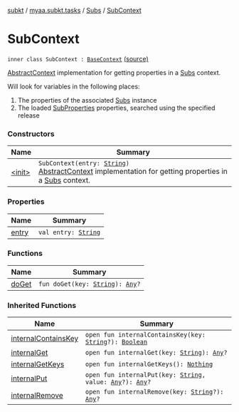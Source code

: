 [subkt](../../../index.md) / [myaa.subkt.tasks](../../index.md) / [Subs](../index.md) / [SubContext](./index.md)

# SubContext

`inner class SubContext : `[`BaseContext`](../../-base-context/index.md) [(source)](https://github.com/Myaamori/SubKt/blob/0.1.12/src/main/kotlin/myaa/subkt/tasks/plugin.kt#L469)

[AbstractContext](https://velocity.apache.org/engine/2.2/apidocs/org/apache/velocity/context/AbstractContext.html) implementation for getting properties in a [Subs](../index.md) context.

Will look for variables in the following places:

1. The properties of the associated [Subs](../index.md) instance
2. The loaded [SubProperties](../../-sub-properties/index.md) properties, searched using the specified release

### Constructors

| Name | Summary |
|---|---|
| [&lt;init&gt;](-init-.md) | `SubContext(entry: `[`String`](https://kotlinlang.org/api/latest/jvm/stdlib/kotlin/-string/index.html)`)`<br>[AbstractContext](https://velocity.apache.org/engine/2.2/apidocs/org/apache/velocity/context/AbstractContext.html) implementation for getting properties in a [Subs](../index.md) context. |

### Properties

| Name | Summary |
|---|---|
| [entry](entry.md) | `val entry: `[`String`](https://kotlinlang.org/api/latest/jvm/stdlib/kotlin/-string/index.html) |

### Functions

| Name | Summary |
|---|---|
| [doGet](do-get.md) | `fun doGet(key: `[`String`](https://kotlinlang.org/api/latest/jvm/stdlib/kotlin/-string/index.html)`): `[`Any`](https://kotlinlang.org/api/latest/jvm/stdlib/kotlin/-any/index.html)`?` |

### Inherited Functions

| Name | Summary |
|---|---|
| [internalContainsKey](../../-base-context/internal-contains-key.md) | `open fun internalContainsKey(key: `[`String`](https://kotlinlang.org/api/latest/jvm/stdlib/kotlin/-string/index.html)`?): `[`Boolean`](https://kotlinlang.org/api/latest/jvm/stdlib/kotlin/-boolean/index.html) |
| [internalGet](../../-base-context/internal-get.md) | `open fun internalGet(key: `[`String`](https://kotlinlang.org/api/latest/jvm/stdlib/kotlin/-string/index.html)`): `[`Any`](https://kotlinlang.org/api/latest/jvm/stdlib/kotlin/-any/index.html)`?` |
| [internalGetKeys](../../-base-context/internal-get-keys.md) | `open fun internalGetKeys(): `[`Nothing`](https://kotlinlang.org/api/latest/jvm/stdlib/kotlin/-nothing/index.html) |
| [internalPut](../../-base-context/internal-put.md) | `open fun internalPut(key: `[`String`](https://kotlinlang.org/api/latest/jvm/stdlib/kotlin/-string/index.html)`, value: `[`Any`](https://kotlinlang.org/api/latest/jvm/stdlib/kotlin/-any/index.html)`?): `[`Any`](https://kotlinlang.org/api/latest/jvm/stdlib/kotlin/-any/index.html)`?` |
| [internalRemove](../../-base-context/internal-remove.md) | `open fun internalRemove(key: `[`String`](https://kotlinlang.org/api/latest/jvm/stdlib/kotlin/-string/index.html)`?): `[`Any`](https://kotlinlang.org/api/latest/jvm/stdlib/kotlin/-any/index.html)`?` |
